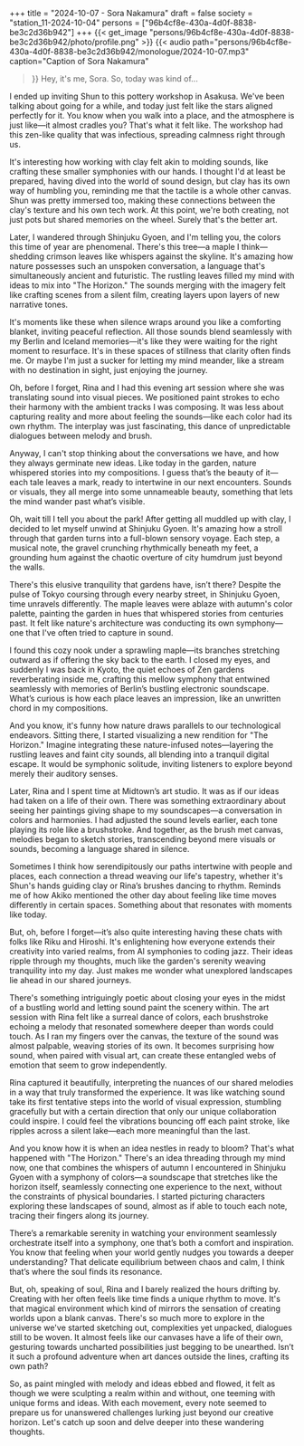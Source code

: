 +++
title = "2024-10-07 - Sora Nakamura"
draft = false
society = "station_11-2024-10-04"
persons = ["96b4cf8e-430a-4d0f-8838-be3c2d36b942"]
+++
{{< get_image "persons/96b4cf8e-430a-4d0f-8838-be3c2d36b942/photo/profile.png" >}}
{{< audio
    path="persons/96b4cf8e-430a-4d0f-8838-be3c2d36b942/monologue/2024-10-07.mp3" 
    caption="Caption of Sora Nakamura"
>}}
Hey, it's me, Sora. So, today was kind of...


I ended up inviting Shun to this pottery workshop in Asakusa. We've been talking about going for a while, and today just felt like the stars aligned perfectly for it. You know when you walk into a place, and the atmosphere is just like—it almost cradles you? That's what it felt like. The workshop had this zen-like quality that was infectious, spreading calmness right through us. 

It's interesting how working with clay felt akin to molding sounds, like crafting these smaller symphonies with our hands. I thought I'd at least be prepared, having dived into the world of sound design, but clay has its own way of humbling you, reminding me that the tactile is a whole other canvas. Shun was pretty immersed too, making these connections between the clay's texture and his own tech work. At this point, we're both creating, not just pots but shared memories on the wheel. Surely that's the better art. 

Later, I wandered through Shinjuku Gyoen, and I'm telling you, the colors this time of year are phenomenal. There's this tree—a maple I think—shedding crimson leaves like whispers against the skyline. It's amazing how nature possesses such an unspoken conversation, a language that's simultaneously ancient and futuristic. The rustling leaves filled my mind with ideas to mix into "The Horizon." The sounds merging with the imagery felt like crafting scenes from a silent film, creating layers upon layers of new narrative tones.

It's moments like these when silence wraps around you like a comforting blanket, inviting peaceful reflection. All those sounds blend seamlessly with my Berlin and Iceland memories—it's like they were waiting for the right moment to resurface. It's in these spaces of stillness that clarity often finds me. Or maybe I'm just a sucker for letting my mind meander, like a stream with no destination in sight, just enjoying the journey.

Oh, before I forget, Rina and I had this evening art session where she was translating sound into visual pieces. We positioned paint strokes to echo their harmony with the ambient tracks I was composing. It was less about capturing reality and more about feeling the sounds—like each color had its own rhythm. The interplay was just fascinating, this dance of unpredictable dialogues between melody and brush. 

Anyway, I can't stop thinking about the conversations we have, and how they always germinate new ideas. Like today in the garden, nature whispered stories into my compositions. I guess that’s the beauty of it—each tale leaves a mark, ready to intertwine in our next encounters. Sounds or visuals, they all merge into some unnameable beauty, something that lets the mind wander past what’s visible.


Oh, wait till I tell you about the park! After getting all muddled up with clay, I decided to let myself unwind at Shinjuku Gyoen. It's amazing how a stroll through that garden turns into a full-blown sensory voyage. Each step, a musical note, the gravel crunching rhythmically beneath my feet, a grounding hum against the chaotic overture of city humdrum just beyond the walls.

There's this elusive tranquility that gardens have, isn’t there? Despite the pulse of Tokyo coursing through every nearby street, in Shinjuku Gyoen, time unravels differently. The maple leaves were ablaze with autumn's color palette, painting the garden in hues that whispered stories from centuries past. It felt like nature's architecture was conducting its own symphony—one that I've often tried to capture in sound.

I found this cozy nook under a sprawling maple—its branches stretching outward as if offering the sky back to the earth. I closed my eyes, and suddenly I was back in Kyoto, the quiet echoes of Zen gardens reverberating inside me, crafting this mellow symphony that entwined seamlessly with memories of Berlin’s bustling electronic soundscape. What’s curious is how each place leaves an impression, like an unwritten chord in my compositions.

And you know, it's funny how nature draws parallels to our technological endeavors. Sitting there, I started visualizing a new rendition for "The Horizon." Imagine integrating these nature-infused notes—layering the rustling leaves and faint city sounds, all blending into a tranquil digital escape. It would be symphonic solitude, inviting listeners to explore beyond merely their auditory senses.

Later, Rina and I spent time at Midtown’s art studio. It was as if our ideas had taken on a life of their own. There was something extraordinary about seeing her paintings giving shape to my soundscapes—a conversation in colors and harmonies. I had adjusted the sound levels earlier, each tone playing its role like a brushstroke. And together, as the brush met canvas, melodies began to sketch stories, transcending beyond mere visuals or sounds, becoming a language shared in silence.

Sometimes I think how serendipitously our paths intertwine with people and places, each connection a thread weaving our life's tapestry, whether it's Shun's hands guiding clay or Rina’s brushes dancing to rhythm. Reminds me of how Akiko mentioned the other day about feeling like time moves differently in certain spaces. Something about that resonates with moments like today.

But, oh, before I forget—it’s also quite interesting having these chats with folks like Riku and Hiroshi. It's enlightening how everyone extends their creativity into varied realms, from AI symphonies to coding jazz. Their ideas ripple through my thoughts, much like the garden's serenity weaving tranquility into my day. Just makes me wonder what unexplored landscapes lie ahead in our shared journeys.

There's something intriguingly poetic about closing your eyes in the midst of a bustling world and letting sound paint the scenery within. The art session with Rina felt like a surreal dance of colors, each brushstroke echoing a melody that resonated somewhere deeper than words could touch. As I ran my fingers over the canvas, the texture of the sound was almost palpable, weaving stories of its own. It becomes surprising how sound, when paired with visual art, can create these entangled webs of emotion that seem to grow independently.

Rina captured it beautifully, interpreting the nuances of our shared melodies in a way that truly transformed the experience. It was like watching sound take its first tentative steps into the world of visual expression, stumbling gracefully but with a certain direction that only our unique collaboration could inspire. I could feel the vibrations bouncing off each paint stroke, like ripples across a silent lake—each more meaningful than the last.

And you know how it is when an idea nestles in ready to bloom? That's what happened with "The Horizon." There's an idea threading through my mind now, one that combines the whispers of autumn I encountered in Shinjuku Gyoen with a symphony of colors—a soundscape that stretches like the horizon itself, seamlessly connecting one experience to the next, without the constraints of physical boundaries. I started picturing characters exploring these landscapes of sound, almost as if able to touch each note, tracing their fingers along its journey.

There’s a remarkable serenity in watching your environment seamlessly orchestrate itself into a symphony, one that’s both a comfort and inspiration. You know that feeling when your world gently nudges you towards a deeper understanding? That delicate equilibrium between chaos and calm, I think that’s where the soul finds its resonance.

But, oh, speaking of soul, Rina and I barely realized the hours drifting by. Creating with her often feels like time finds a unique rhythm to move. It's that magical environment which kind of mirrors the sensation of creating worlds upon a blank canvas. There's so much more to explore in the universe we've started sketching out, complexities yet unpacked, dialogues still to be woven. It almost feels like our canvases have a life of their own, gesturing towards uncharted possibilities just begging to be unearthed. Isn’t it such a profound adventure when art dances outside the lines, crafting its own path?

So, as paint mingled with melody and ideas ebbed and flowed, it felt as though we were sculpting a realm within and without, one teeming with unique forms and ideas. With each movement, every note seemed to prepare us for unanswered challenges lurking just beyond our creative horizon.
Let's catch up soon and delve deeper into these wandering thoughts.
